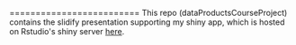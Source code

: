 
=========================
This repo (dataProductsCourseProject) contains the slidify presentation supporting my shiny app, which is hosted on Rstudio's shiny server <a href="https://mjmarkey.shinyapps.io/sleepy-app/"> here</a>.
